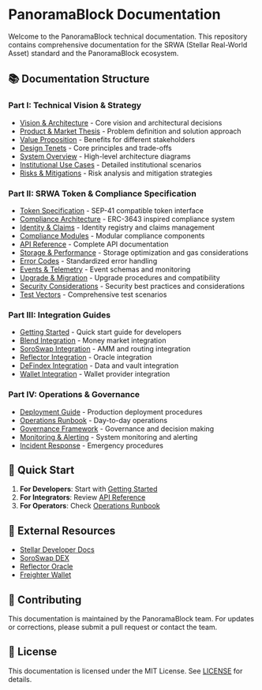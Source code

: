 # PanoramaBlock Documentation

Welcome to the PanoramaBlock technical documentation. This repository contains comprehensive documentation for the SRWA (Stellar Real-World Asset) standard and the PanoramaBlock ecosystem.

## 📚 Documentation Structure

### Part I: Technical Vision & Strategy
- [Vision & Architecture](./part1/01-vision.md) - Core vision and architectural decisions
- [Product & Market Thesis](./part1/02-market-thesis.md) - Problem definition and solution approach
- [Value Proposition](./part1/03-value-proposition.md) - Benefits for different stakeholders
- [Design Tenets](./part1/04-design-tenets.md) - Core principles and trade-offs
- [System Overview](./part1/05-system-overview.md) - High-level architecture diagrams
- [Institutional Use Cases](./part1/06-use-cases.md) - Detailed institutional scenarios
- [Risks & Mitigations](./part1/07-risks-mitigations.md) - Risk analysis and mitigation strategies

### Part II: SRWA Token & Compliance Specification
- [Token Specification](./part2/01-token-specification.md) - SEP-41 compatible token interface
- [Compliance Architecture](./part2/02-compliance-architecture.md) - ERC-3643 inspired compliance system
- [Identity & Claims](./part2/03-identity-claims.md) - Identity registry and claims management
- [Compliance Modules](./part2/04-compliance-modules.md) - Modular compliance components
- [API Reference](./part2/05-api-reference.md) - Complete API documentation
- [Storage & Performance](./part2/06-storage-performance.md) - Storage optimization and gas considerations
- [Error Codes](./part2/07-error-codes.md) - Standardized error handling
- [Events & Telemetry](./part2/08-events-telemetry.md) - Event schemas and monitoring
- [Upgrade & Migration](./part2/09-upgrade-migration.md) - Upgrade procedures and compatibility
- [Security Considerations](./part2/10-security.md) - Security best practices and considerations
- [Test Vectors](./part2/11-test-vectors.md) - Comprehensive test scenarios

### Part III: Integration Guides
- [Getting Started](./part3/01-getting-started.md) - Quick start guide for developers
- [Blend Integration](./part3/02-blend-integration.md) - Money market integration
- [SoroSwap Integration](./part3/03-soroswap-integration.md) - AMM and routing integration
- [Reflector Integration](./part3/04-reflector-integration.md) - Oracle integration
- [DeFindex Integration](./part3/05-defindex-integration.md) - Data and vault integration
- [Wallet Integration](./part3/06-wallet-integration.md) - Wallet provider integration

### Part IV: Operations & Governance
- [Deployment Guide](./part4/01-deployment.md) - Production deployment procedures
- [Operations Runbook](./part4/02-operations.md) - Day-to-day operations
- [Governance Framework](./part4/03-governance.md) - Governance and decision making
- [Monitoring & Alerting](./part4/04-monitoring.md) - System monitoring and alerting
- [Incident Response](./part4/05-incident-response.md) - Emergency procedures

## 🚀 Quick Start

1. **For Developers**: Start with [Getting Started](./part3/01-getting-started.md)
2. **For Integrators**: Review [API Reference](./part2/05-api-reference.md)
3. **For Operators**: Check [Operations Runbook](./part4/02-operations.md)

## 🔗 External Resources

- [Stellar Developer Docs](https://developers.stellar.org)
- [SoroSwap DEX](https://soroswap.finance)
- [Reflector Oracle](https://reflector.network)
- [Freighter Wallet](https://freighter.app)

## 📝 Contributing

This documentation is maintained by the PanoramaBlock team. For updates or corrections, please submit a pull request or contact the team.

## 📄 License

This documentation is licensed under the MIT License. See [LICENSE](./LICENSE) for details.
